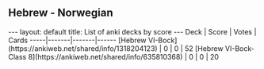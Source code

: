 <h2>Hebrew  -  Norwegian</h2>
---
layout: default
title: List of anki decks by score
---
Deck | Score | Votes | Cards
-----|-------|-------|------
[Hebrew VI-Bock](https://ankiweb.net/shared/info/1318204123) | 0 | 0 | 52
[Hebrew VI-Bock-Class 8](https://ankiweb.net/shared/info/635810368) | 0 | 0 | 20
